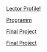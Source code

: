 [Lector Profile!](https://www.linkedin.com/in/limarenkodenis)


[Programm](./PROGRAMM.md)

[Final Project](./FINAL_PROJECT.md)

[Final Project](./SHORT_BY_LESSONS.md)

